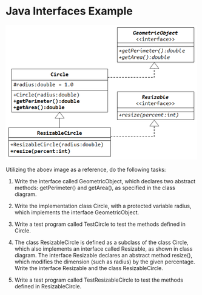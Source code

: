 # Java Interfaces Example

![UML Diagram](https://github.com/akhilamuppavarapu/javaInterfaceExample/blob/main/classDiagram.png)

Utilizing the aboev image as a reference, do the following tasks:

1.	Write the interface called GeometricObject, which declares two abstract methods: getPerimeter() and getArea(), as specified in the class diagram.

2.	Write the implementation class Circle, with a protected variable radius, which implements the interface GeometricObject.

3.	Write a test program called TestCircle to test the methods defined in Circle.

4.	The class ResizableCircle is defined as a subclass of the class Circle, which also implements an interface called Resizable, as shown in class diagram. The interface Resizable declares an abstract method resize(), which modifies the dimension (such as radius) by the given percentage. Write the interface Resizable and the class ResizableCircle.

5.	Write a test program called TestResizableCircle to test the methods defined in ResizableCircle.
